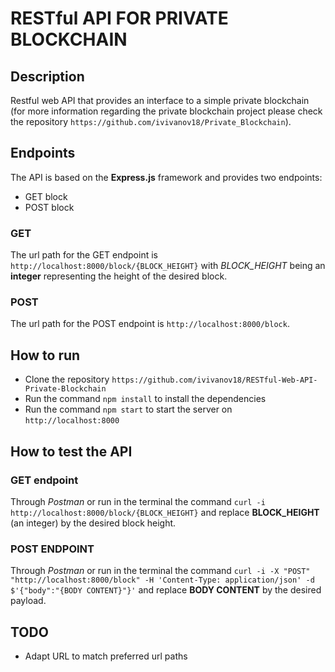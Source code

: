 # RESTful API FOR PRIVATE BLOCKCHAIN

## Description

Restful web API that provides an interface to a simple private blockchain (for more information regarding the private blockchain project please check the repository `https://github.com/ivivanov18/Private_Blockchain`).

## Endpoints

The API is based on the **Express.js** framework and provides two endpoints:

- GET block
- POST block

### GET

The url path for the GET endpoint is `http://localhost:8000/block/{BLOCK_HEIGHT}` with _BLOCK_HEIGHT_ being an **integer** representing the height of the desired block.

### POST

The url path for the POST endpoint is `http://localhost:8000/block`.

## How to run

- Clone the repository `https://github.com/ivivanov18/RESTful-Web-API-Private-Blockchain`
- Run the command `npm install` to install the dependencies
- Run the command `npm start` to start the server on `http://localhost:8000`

## How to test the API

### GET endpoint

Through _Postman_ or run in the terminal the command `curl -i http://localhost:8000/block/{BLOCK_HEIGHT}` and replace **BLOCK_HEIGHT** (an integer) by the desired block height.

### POST ENDPOINT

Through _Postman_ or run in the terminal the command `curl -i -X "POST" "http://localhost:8000/block" -H 'Content-Type: application/json' -d $'{"body":"{BODY CONTENT}"}'` and replace **BODY CONTENT** by the desired payload.

## TODO

- Adapt URL to match preferred url paths

